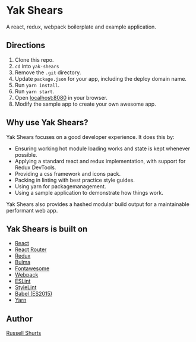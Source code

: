 # Yak Shears
A react, redux, webpack boilerplate and example application.

## Directions

1. Clone this repo.
1. `cd` into `yak-shears`
1. Remove the `.git` directory.
1. Update `package.json` for your app, including the deploy domain name.
1. Run `yarn install`.
1. Run `yarn start`.
1. Open [localhost:8080](http://localhost:8080) in your browser.
1. Modify the sample app to create your own awesome app.

## Why use Yak Shears?

Yak Shears focuses on a good developer experience. It does this by:

- Ensuring working hot module loading works and state is kept whenever possible.
- Applying a standard react and redux implementation, with support for Redux DevTools.
- Providing a css framework and icons pack.
- Packing in linting with best practice style guides.
- Using yarn for packagemanagement.
- Using a sample application to demonstrate how things work.

Yak Shears also provides a hashed modular build output for a maintainable performant web app.

## Yak Shears is built on

- [React](https://facebook.github.io/react/)
- [React Router](https://github.com/reactjs/react-router)
- [Redux](http://redux.js.org/)
- [Bulma](http://bulma.io/)
- [Fontawesome](http://fontawesome.io/)
- [Webpack](https://webpack.github.io/)
- [ESLint](http://eslint.org/)
- [StyleLint](http://stylelint.io/)
- [Babel (ES2015)](https://babeljs.io/)
- [Yarn](https://yarnpkg.com/)

## Author
[Russell Shurts](https://www.linkedin.com/in/russellwshurts)
